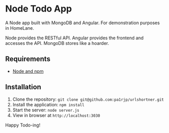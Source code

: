 # Node Todo App

A Node app built with MongoDB and Angular. For demonstration purposes in HomeLane.

Node provides the RESTful API. Angular provides the frontend and accesses the API. MongoDB stores like a hoarder.

## Requirements

- [Node and npm](http://nodejs.org)

## Installation

1. Clone the repository: `git clone git@github.com:pa1rjp/urlshortner.git`
2. Install the application: `npm install`
3. Start the server: `node server.js`
4. View in browser at `http://localhost:3030`

Happy Todo-ing!